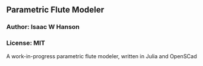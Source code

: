 ## Parametric Flute Modeler
### Author: Isaac W Hanson
### License: MIT

A work-in-progress parametric flute modeler, written in Julia and OpenSCad
